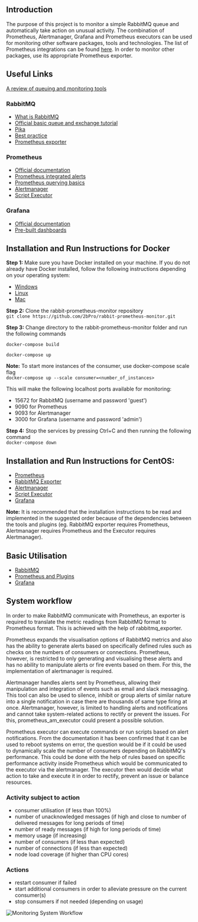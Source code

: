 ## Introduction
The purpose of this project is to monitor a simple RabbitMQ queue and automatically take action on unusual activity. The combination of Prometheus, Alertmanager, Grafana and Prometheus executors can be used for monitoring other software packages, tools and technologies. The list of Prometheus integrations can be found [here](https://prometheus.io/docs/instrumenting/exporters/). In order to monitor other packages, use its appropriate Prometheus exporter.

## Useful Links
[A review of queuing and monitoring tools](https://docs.google.com/presentation/d/1E9UC7Z4gX9Nnxdm-bwKdcTaw7ntdBsG_PwtkhZVzl1M/edit#slide=id.gc6f73a04f_0_0)

### RabbitMQ
* [What is RabbitMQ](https://www.cloudamqp.com/blog/2015-05-18-part1-rabbitmq-for-beginners-what-is-rabbitmq.html)
* [Official basic queue and exchange tutorial](https://www.rabbitmq.com/tutorials/tutorial-one-python.html)
* [Pika](https://pika.readthedocs.io/en/stable/intro.html)
* [Best practice](https://www.cloudamqp.com/blog/2017-12-29-part1-rabbitmq-best-practice.html)
* [Prometheus exporter](https://github.com/kbudde/rabbitmq_exporter)

### Prometheus
* [Official documentation](https://prometheus.io/docs/introduction/overview/)
* [Prometheus integrated alerts](https://awesome-prometheus-alerts.grep.to/rules.html)
* [Prometheus querying basics](https://prometheus.io/docs/prometheus/latest/querying/basics/)
* [Alertmanager](https://itnext.io/prometheus-with-alertmanager-f2a1f7efabd6)
* [Script Executor](https://github.com/imgix/prometheus-am-executor)

### Grafana
* [Official documentation](http://docs.grafana.org/)
* [Pre-built dashboards](https://grafana.com/dashboards?search=rabbitmq)

## Installation and Run Instructions for Docker
**Step 1:** Make sure you have Docker installed on your machine. If you do not already have Docker installed, follow the following instructions depending on your operating system:
* [Windows](https://docs.docker.com/docker-for-windows/install/)
* [Linux](https://docs.docker.com/install/linux/docker-ce/ubuntu/)
* [Mac](https://docs.docker.com/docker-for-mac/install/)

**Step 2:** Clone the rabbit-prometheus-monitor repository  
```git clone https://github.com/2bPro/rabbit-prometheus-monitor.git```

**Step 3:** Change directory to the rabbit-prometheus-monitor folder and run the following commands  

```docker-compose build```

```docker-compose up```

**Note:** To start more instances of the consumer, use docker-compose scale flag  
```docker-compose up --scale consumer=<number_of_instances>```

This will make the following localhost ports available for monitoring:
* 15672 for RabbitMQ (username and password 'guest')
* 9090 for Prometheus
* 9093 for Alertmanager
* 3000 for Grafana (username and password 'admin')

**Step 4:** Stop the services by pressing Ctrl+C and then running the following command  
```docker-compose down```

## Installation and Run Instructions for CentOS:
* [Prometheus](https://github.com/2bPro/rabbit-prometheus-monitor/wiki/Installing-and-setting-up-Prometheus-on-CentOS)
* [RabbitMQ Exporter](https://github.com/2bPro/rabbit-prometheus-monitor/wiki/Installing-and-setting-up-RabbitMQ-Exporter-on-CentOS)
* [Alertmanager](https://github.com/2bPro/rabbit-prometheus-monitor/wiki/Installing-and-setting-up-Alertmanager-on-CentOS)
* [Script Executor](https://github.com/2bPro/rabbit-prometheus-monitor/wiki/Installing-and-setting-up-Prometheus-Executor-on-CentOS)
* [Grafana](https://github.com/2bPro/rabbit-prometheus-monitor/wiki/Installing-and-setting-up-Grafana-on-CentOS)

**Note:** It is recommended that the installation instructions to be read and implemented in the suggested order because of the dependencies between the tools and plugins (eg. RabbitMQ exporter requires Prometheus, Alertmanager requires Prometheus and the Executor requires Alertmanager).

## Basic Utilisation
* [RabbitMQ](https://github.com/2bPro/rabbit-prometheus-monitor/wiki/Basic-Utilisation-of-RabbitMQ)
* [Prometheus and Plugins](https://github.com/2bPro/rabbit-prometheus-monitor/wiki/Basic-Utilisation-of-Prometheus-and-Plugins)
* [Grafana](https://github.com/2bPro/rabbit-prometheus-monitor/wiki/Basic-Utilisation-of-Grafana)

## System workflow
In order to make RabbitMQ communicate with Prometheus, an exporter is required to translate the metric readings from RabbitMQ format to Prometheus format. This is achieved with the help of rabbitmq_exporter. 

Prometheus expands the visualisation options of RabbitMQ metrics and also has the ability to generate alerts based on specifically defined rules such as checks on the numbers of consumers or connections. Prometheus, however, is restricted to only generating and visualising these alerts and has no ability to manipulate alerts or fire events based on them. For this, the implementation of alertmanager is required.

Alertmanager handles alerts sent by Prometheus, allowing their manipulation and integration of events such as email and slack messaging. This tool can also be used to silence, inhibit or group alerts of similar nature into a single notification in case there are thousands of same type firing at once. Alertmanager, however, is limited to handling alerts and notifications and cannot take system-related actions to rectify or prevent the issues. For this, prometheus_am_executor could present a possible solution.

Prometheus executor can execute commands or run scripts based on alert notifications. From the documentation it has been confirmed that it can be used to reboot systems on error, the question would be if it could be used to dynamically scale the number of consumers depending on RabbitMQ's performance. This could be done with the help of rules based on specific performance activity inside Prometheus which would be communicated to the executor via the alertmanager. The executor then would decide what action to take and execute it in order to rectify, prevent an issue or balance resources.

### Activity subject to action
* consumer utilisation (if less than 100%)
* number of unacknowledged messages (if high and close to number of delivered messages for long periods of time)
* number of ready messages (if high for long periods of time)
* memory usage (if increasing)
* number of consumers (if less than expected)
* number of connections (if less than expected)
* node load coverage (if higher than CPU cores)

### Actions
* restart consumer if failed
* start additional consumers in order to alleviate pressure on the current consumer(s)
* stop consumers if not needed (depending on usage)

![Monitoring System Workflow](https://drive.google.com/uc?export=view&id=1zOLxaNZxBn-yx1_Ecb9_Ug4iQeGPCU9k)
